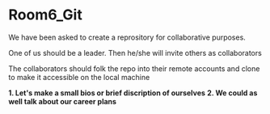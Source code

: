 # Room6_Git

We have been asked to create a reprository for collaborative purposes.

One of us should be a leader. Then he/she will invite others as collaborators

The collaborators should folk the repo into their remote accounts and clone to make it accessible on the local machine
 
**1. Let's make a small bios or brief discription of ourselves**
**2. We could as well talk about our career plans**

